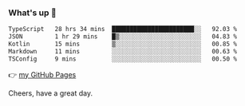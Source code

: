 ### What's up 👋

<!--START_SECTION:waka-->

```txt
TypeScript   28 hrs 34 mins  ███████████████████████░░   92.03 %
JSON         1 hr 29 mins    █▒░░░░░░░░░░░░░░░░░░░░░░░   04.83 %
Kotlin       15 mins         ▒░░░░░░░░░░░░░░░░░░░░░░░░   00.85 %
Markdown     11 mins         ░░░░░░░░░░░░░░░░░░░░░░░░░   00.63 %
TSConfig     9 mins          ░░░░░░░░░░░░░░░░░░░░░░░░░   00.50 %
```

<!--END_SECTION:waka-->

👉 [my GitHub Pages](https://ykzhukian.github.io)

Cheers, have a great day.

